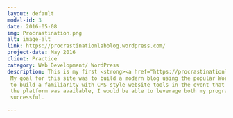 ```yaml
---
layout: default
modal-id: 3
date: 2016-05-08
img: Procrastination.png
alt: image-alt
link: https://procrastinationlabblog.wordpress.com/
project-date: May 2016
client: Practice
category: Web Development/ WordPress
description: This is my first <strong><a href="https://procrastinationlabblog.wordpress.com/">WordPress site</a></strong>. It is built with a free account so there is no custum code on it.
 My goal for this site was to build a modern blog using the popular WordPress platform. What I wanted to acheive was
 to build a familiarity with CMS style website tools in the event that when an opportunity to build a custom site on
 the platform was available, I would be able to leverage both my programming skills and a familiarity with WordPress's CMS to be
 successful.

---
```


